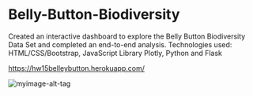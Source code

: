 # Belly-Button-Biodiversity

Created an interactive dashboard to explore the Belly Button Biodiversity Data Set and completed an end-to-end
analysis. Technologies used: HTML/CSS/Bootstrap, JavaScript Library Plotly, Python and Flask

https://hw15belleybutton.herokuapp.com/ 



![myimage-alt-tag](https://github.com/bdspringer/Belly-Button-Biodiversity/blob/master/BellyButtonBiodiversityDashboard.PNG)
